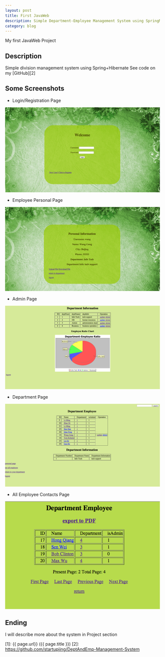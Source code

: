 ```yaml
---
layout: post
title: First JavaWeb
description: Simple Department-Employee Management System using SpringMVC+Hibernate
category: blog
---
```



My first JavaWeb Project 


## Description
Simple division management system using Spring+Hibernate
See code on my [GitHub][2]


## Some Screenshots

* Login/Registration Page

![test1](/images/DeptEmpSys/login.png)

* Employee Personal Page

![test2](/images/DeptEmpSys/personal.png)

* Admin Page

![test3](/images/DeptEmpSys/admin.png)

* Department Page

![test4](/images/DeptEmpSys/dept.png)

* All Employee Contacts Page

![test5](/images/DeptEmpSys/emp.png)

## Ending
I will describe more about the system in Project section

[startupjing]:    http://startupjing.github.io  "startupjing"
[1]:    {{ page.url}}  ({{ page.title }})
[2]: https://github.com/startupjing/DeptAndEmp-Management-System